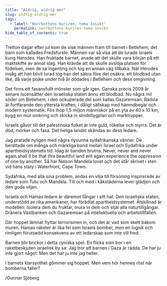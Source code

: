 ```yaml
---
title: "Aldrig, aldrig mer"
slug: aldrig-aldrig-mer
tags:
  - label: 'Norrbottens Kuriren, tema Insikt'
    permalink: norrbottens-kuriren-tema-insikt
hide_table_of_contents: true
---
```

Tretton dagar efter jul kom de vise männen fram till barnet i Betlehem, det barn som kallades Fredsfurste. Männen var så visa att de lurade Israels kung Herodes. Han fruktade barnet, anade att det skulle vara början på ett maktskifte av annat slag. Han krävde att de skulle avslöja platsen för födelsen, men de sa ingenting och tog en annan väg tillbaka. När Herodes insåg att han blivit lurad tog han det säkra före det osäkra; ett blodbad utan like, då varje pojke under två år dödades i Betlehem och dess omgivning.

<!--truncate-->

Det finns ett fasansfullt mönster som går igen. Ganska precis 2009 år senare iscensätter den israeliska staten ännu ett blodbad. Nu några mil söder om Betlehem, i den ockuperade del som kallas Gazaremsan. Rädsla är fortfarande den yttersta kraften, i dåligt sällskap med hämndbegär och modern systematik. Fös ihop 1,5 miljon människor på en yta av 40 x 10 km, bygg en mur omkring och skicka in stridsflygplan och marktrupper.

Israels gåvor till det palestinska folket är inte guld, rökelse och myrra. Det är död, mörker och fasa. Det heliga landet skändas av dess ledare.

Jag pratade nyligen med några nyvunna sydafrikanska vänner. De berättade om många och märkliga band mellan Israel och Sydafrika under apartheidsystemets tid. Idag är banden brutna. Never, never and never again shall it be that this beautiful land will again experience the oppression of one by another. Så har Nelson Mandela lovat och det står skrivet i sten vid hans staty i Waterfront, Cape Town.

Sydafrika, med alla sina problem, andas en vilja till försoning inspirerade av ledare som Tutu och Mandela. Till och med i kåkstäderna lever glädjen och den goda viljan.

Israels och Hamas ledare är däremot fångar i sitt hat. Den israeliska staten, understödd av rika amerikaner, har förädlat apartheidsystemet. Åtskillnad är modellen: Isolera dem du fruktar, mura in dem och stjäl alla naturtillgångar. Dränera Västbanken och Gazaremsan på intellektuella och arbetstillfällen. 

Där hoppet lämnat flyttar terrorismen in, och det är vad som skett bakom muren. Hamas raketer är lika fel som Israels bomber, men en logisk och rimligen förutsedd konsekvens av ett ledarskap som inte vill fred.

Barnen blir brickor i detta cyniska spel. En flicka som bor i en raketbeskjuten israelisk by sa: Jag tror att barnen i Gaza är rädda. De har ju inte gjort något. Men det har ju inte jag heller.

I barnets klarsynthet gömmer sig hoppet. Men vem hör hennes röst när bomberna faller?

/Gunnar Sjöberg
